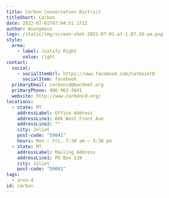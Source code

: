 ```yaml
---
title: Carbon Conservation District
titleShort: Carbon
date: 2022-07-01T07:04:51.171Z
author: Anonymous
logo: /static/img/screen-shot-2022-07-01-at-1.07.20-am.png
style:
  area:
    - label: Justify Right
      value: right
contact:
  social:
    - socialItemUrl: https://www.facebook.com/CarboinCD
      socialItem: facebook
  primaryEmail: carboncd@macdnet.org
  primaryPhone: 406-962-3641
  website: http://www.carboncd.org/
locations:
  - state: MT
    addressLabel: Office Address
    addressLine1: 606 West Front Ave
    addressLine2: ""
    city: Joliet
    post-code: "59041"
    hours: Mon – Fri, 7:30 am – 3:30 pm
  - state: MT
    addressLabel: Mailing Address
    addressLine1: PO Box 510
    city: Joliet
    post-code: "59041"
tags:
  - area-4
id: carbon
---
```

